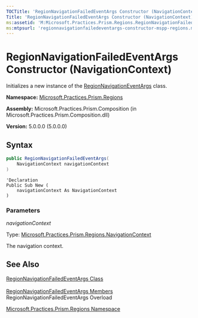 ```yaml
---
TOCTitle: 'RegionNavigationFailedEventArgs Constructor (NavigationContext)'
Title: 'RegionNavigationFailedEventArgs Constructor (NavigationContext) (Microsoft.Practices.Prism.Regions)'
ms:assetid: 'M:Microsoft.Practices.Prism.Regions.RegionNavigationFailedEventArgs.\#ctor(Microsoft.Practices.Prism.Regions.NavigationContext)'
ms:mtpsurl: 'regionnavigationfailedeventargs-constructor-mspp-regions.md'
---
```



# RegionNavigationFailedEventArgs Constructor (NavigationContext)

Initializes a new instance of the [RegionNavigationEventArgs](/patterns-practices/reference/regionnavigationeventargs-class-mspp-regions) class.

**Namespace:** [Microsoft.Practices.Prism.Regions](/patterns-practices/reference/mspp-regions-namespace)

**Assembly:** Microsoft.Practices.Prism.Composition (in Microsoft.Practices.Prism.Composition.dll)

**Version:** 5.0.0.0 (5.0.0.0)

## Syntax

```C#
public RegionNavigationFailedEventArgs(
	NavigationContext navigationContext
)
```

```VB
'Declaration
Public Sub New ( 
	navigationContext As NavigationContext
)
```

### Parameters

*navigationContext*

Type: [Microsoft.Practices.Prism.Regions.NavigationContext](/patterns-practices/reference/navigationcontext-class-mspp-regions)
                          
The navigation context.

## See Also

[RegionNavigationFailedEventArgs Class](/patterns-practices/reference/regionnavigationfailedeventargs-class-mspp-regions)<br/>      
[RegionNavigationFailedEventArgs Members](/patterns-practices/reference/regionnavigationfailedeventargs-members-mspp-regions)<br/>
RegionNavigationFailedEventArgs Overload

[Microsoft.Practices.Prism.Regions Namespace](/patterns-practices/reference/mspp-regions-namespace)<br/>
